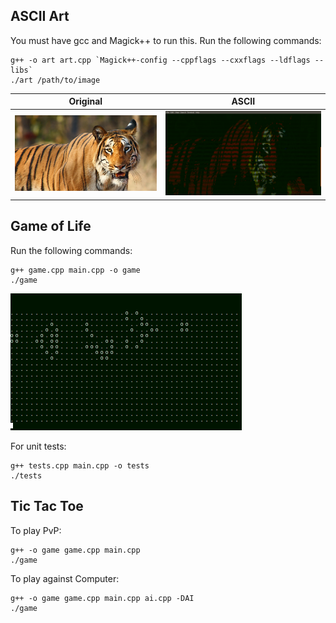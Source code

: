## ASCII Art
You must have gcc and Magick++ to run this.
Run the following commands:
```
g++ -o art art.cpp `Magick++-config --cppflags --cxxflags --ldflags --libs`
./art /path/to/image
```
Original             |  ASCII
:-------------------------:|:-------------------------:
![](Ascii%20Art/tiger.jpg)  |  ![](Ascii%20Art/tiger-ASCII.png)

## Game of Life
Run the following commands:
```
g++ game.cpp main.cpp -o game
./game
```
![](Game%20Of%20Life/gun.gif)

For unit tests:
```
g++ tests.cpp main.cpp -o tests
./tests
```

## Tic Tac Toe
To play PvP:
```
g++ -o game game.cpp main.cpp
./game
```
To play against Computer:
```
g++ -o game game.cpp main.cpp ai.cpp -DAI
./game
```
